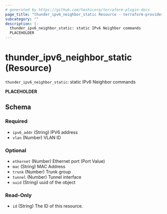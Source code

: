 ```yaml
---
# generated by https://github.com/hashicorp/terraform-plugin-docs
page_title: "thunder_ipv6_neighbor_static Resource - terraform-provider-thunder"
subcategory: ""
description: |-
  thunder_ipv6_neighbor_static: static IPv6 Neighbor commands
  PLACEHOLDER
---
```


# thunder_ipv6_neighbor_static (Resource)

`thunder_ipv6_neighbor_static`: static IPv6 Neighbor commands

__PLACEHOLDER__



<!-- schema generated by tfplugindocs -->
## Schema

### Required

- `ipv6_addr` (String) IPV6 address
- `vlan` (Number) VLAN ID

### Optional

- `ethernet` (Number) Ethernet port (Port Value)
- `mac` (String) MAC Address
- `trunk` (Number) Trunk group
- `tunnel` (Number) Tunnel interface
- `uuid` (String) uuid of the object

### Read-Only

- `id` (String) The ID of this resource.


